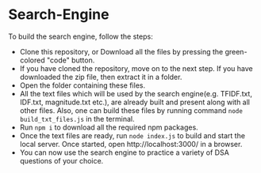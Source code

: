 # Search-Engine

To build the search engine, follow the steps:
* Clone this repository, or Download all the files by pressing the green-colored "code" button.
* If you have cloned the repository, move on to the next step. If you have downloaded the zip file, then extract it in a folder.
* Open the folder containing these files.
* All the text files which will be used by the search engine(e.g. TFIDF.txt, IDF.txt, magnitude.txt etc.), are already built and present along with all other files. Also, one can build these files by running command ```node build_txt_files.js``` in the terminal.
* Run ```npm i``` to download all the required npm packages.
* Once the text files are ready, run ```node index.js``` to build and start the local server. Once started, open http://localhost:3000/ in a browser.
* You can now use the search engine to practice a variety of DSA questions of your choice.
